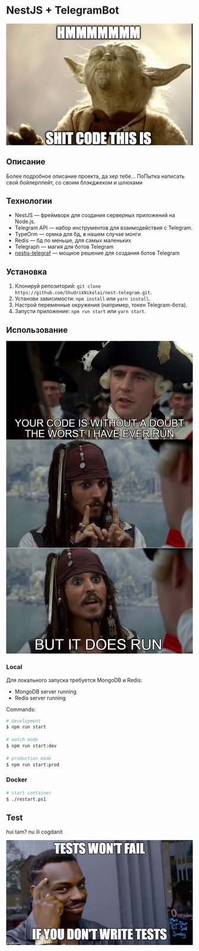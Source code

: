 # NestJS + TelegramBot

<p align="center">
  <img src="https://raw.githubusercontent.com/ShudrikNikolai/nest-telegram/refs/heads/master/assets/sc.jpg" />
</p>

## Описание

Более подробное описание проекта, да хер тебе...
ПоПытка написать свой бойлерплейт, со своим блэкджеком и шлюхами 

## Технологии

- NestJS — фреймворк для создания серверных приложений на Node.js.
- Telegram API — набор инструментов для взаимодействия с Telegram.
- TypeOrm — ормка для бд, в нашем случае монги
- Redis — бд по меньше, для самых маленьких
- Telegraph — магия для ботов Telegram
- [nestjs-telegraf](https://github.com/0x467/nestjs-telegram) — мощное решение для создания ботов Telegram

## Установка

1. Клонируй репозиторий: `git clone https://github.com/ShudrikNikolai/nest-telegram.git`.
2. Установи зависимости: `npm install` или `yarn install`.
3. Настрой переменные окружения (например, токен Telegram-бота).
4. Запусти приложение: `npm run start` или `yarn start`.

## Использование

<p align="center">
  <img src="https://raw.githubusercontent.com/ShudrikNikolai/nest-telegram/refs/heads/master/assets/p.jpg" />
</p>

### Local

Для локального запуска требуется MongoDB и Redis:

- MongoDB server running
- Redis server running

Commands:

```bash
# development
$ npm run start

# watch mode
$ npm run start:dev

# production mode
$ npm run start:prod
```

### Docker

```bash
# start container
$ ./restart.ps1
```

## Test
hui tam? nu ili cogdanit

<p align="center">
  <img src="https://raw.githubusercontent.com/ShudrikNikolai/nest-telegram/refs/heads/master/assets/tests.png" />
</p>

